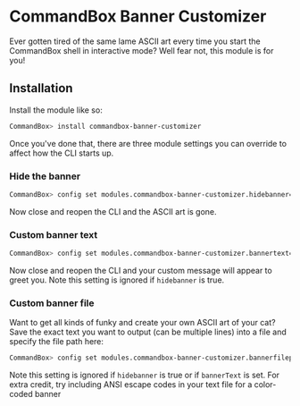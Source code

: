 ﻿# CommandBox Banner Customizer

Ever gotten tired of the same lame ASCII art every time you start the CommandBox shell in interactive mode?  Well fear not, this module is for you!

## Installation

Install the module like so:
```bash
CommandBox> install commandbox-banner-customizer
```

Once you've done that, there are three module settings you can override to affect how the CLI starts up.

### Hide the banner

```bash
CommandBox> config set modules.commandbox-banner-customizer.hidebanner=true
```
Now close and reopen the CLI and the ASCII art is gone.

### Custom banner text

```bash
CommandBox> config set modules.commandbox-banner-customizer.bannertext="I like spam!"
```
Now close and reopen the CLI and your custom message will appear to greet you.  Note this setting is ignored if `hidebanner` is true.

### Custom banner file

Want to get all kinds of funky and create your own ASCII art of your cat?  Save the exact text you want to output (can be multiple lines) into a file and specify the file path here:
```bash
CommandBox> config set modules.commandbox-banner-customizer.bannerfilepath="C:\\myCustomBanner.txt"
```
Note this setting is ignored if `hidebanner` is true or if `bannerText` is set.  For extra credit, try including ANSI escape codes in your text file for a color-coded banner

